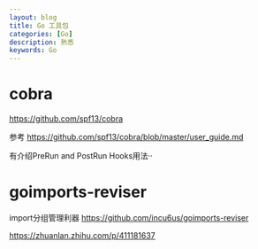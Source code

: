 ```yaml
---
layout: blog
title: Go 工具包
categories: [Go]
description: 熟悉
keywords: Go
---
```


# cobra
https://github.com/spf13/cobra

参考 https://github.com/spf13/cobra/blob/master/user_guide.md

有介绍PreRun and PostRun Hooks用法··


# goimports-reviser
import分组管理利器
https://github.com/incu6us/goimports-reviser

https://zhuanlan.zhihu.com/p/411181637